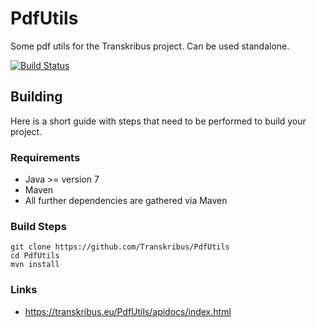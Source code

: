 # PdfUtils
Some pdf utils for the Transkribus project. Can be used standalone.

[![Build Status](http://dbis-halvar.uibk.ac.at/jenkins/buildStatus/icon?job=PdfUtils)](http://dbis-halvar.uibk.ac.at/jenkins/job/PdfUtils)

## Building
Here is a short guide with steps that need to be performed
to build your project.

### Requirements
- Java >= version 7
- Maven
- All further dependencies are gathered via Maven

### Build Steps
```
git clone https://github.com/Transkribus/PdfUtils
cd PdfUtils
mvn install
```

### Links
- https://transkribus.eu/PdfUtils/apidocs/index.html

